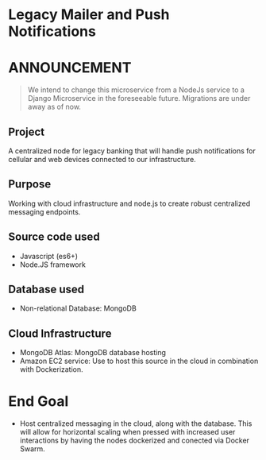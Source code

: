 # Legacy Mailer and Push Notifications

# ANNOUNCEMENT
> We intend to change this microservice from a NodeJs service to a Django Microservice in the foreseeable future. Migrations are under away as of now.

## Project
A centralized node for legacy banking that will handle push notifications for cellular and web devices connected to our infrastructure. 

## Purpose
Working with cloud infrastructure and node.js to create robust centralized messaging endpoints. 

## Source code used
- Javascript (es6+)
- Node.JS framework

## Database used
- Non-relational Database: MongoDB

## Cloud Infrastructure
- MongoDB Atlas: MongoDB database hosting
- Amazon EC2 service: Use to host this source in the cloud in combination with Dockerization.

# End Goal
- Host centralized messaging in the cloud, along with the database. This will allow for horizontal scaling when pressed with increased user interactions by having the nodes dockerized and conected via Docker Swarm.
